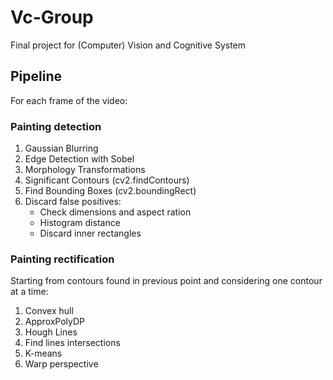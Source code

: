 # Vc-Group
Final project for (Computer) Vision and Cognitive System

## Pipeline

For each frame of the video:

### Painting detection
1. Gaussian Blurring
2. Edge Detection with Sobel
3. Morphology Transformations
4. Significant Contours (cv2.findContours)
5. Find Bounding Boxes (cv2.boundingRect)
6. Discard false positives:
   - Check dimensions and aspect ration
   - Histogram distance
   - Discard inner rectangles

### Painting rectification
Starting from contours found in previous point and considering one contour at a time:
1. Convex hull
2. ApproxPolyDP
3. Hough Lines
4. Find lines intersections
5. K-means
6. Warp perspective
